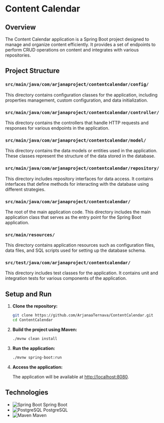 # Content Calendar

## Overview

The Content Calendar application is a Spring Boot project designed to manage and organize content efficiently. It provides a set of endpoints to perform CRUD operations on content and integrates with various repositories.

## Project Structure


### `src/main/java/com/arjanaproject/contentcalendar/config/`

This directory contains configuration classes for the application, including properties management, custom configuration, and data initialization.

### `src/main/java/com/arjanaproject/contentcalendar/controller/`

This directory contains the controllers that handle HTTP requests and responses for various endpoints in the application.

### `src/main/java/com/arjanaproject/contentcalendar/model/`

This directory contains the data models or entities used in the application. These classes represent the structure of the data stored in the database.

### `src/main/java/com/arjanaproject/contentcalendar/repository/`

This directory includes repository interfaces for data access. It contains interfaces that define methods for interacting with the database using different strategies.

### `src/main/java/com/arjanaproject/contentcalendar/`

The root of the main application code. This directory includes the main application class that serves as the entry point for the Spring Boot application.

### `src/main/resources/`

This directory contains application resources such as configuration files, data files, and SQL scripts used for setting up the database schema.

### `src/test/java/com/arjanaproject/contentcalendar/`

This directory includes test classes for the application. It contains unit and integration tests for various components of the application.


## Setup and Run

1. **Clone the repository:**

    ```bash
    git clone https://github.com/ArjanaaTernava/ContentCalendar.git
    cd ContentCalendar
    ```

2. **Build the project using Maven:**

    ```bash
    ./mvnw clean install
    ```

3. **Run the application:**

    ```bash
    ./mvnw spring-boot:run
    ```

4. **Access the application:**

   The application will be available at [http://localhost:8080](http://localhost:8080).

## Technologies

- ![Spring Boot](https://img.shields.io/badge/Spring_Boot-6DB33F?style=flat&logo=spring-boot&logoColor=white) Spring Boot
- ![PostgreSQL](https://img.shields.io/badge/PostgreSQL-4169E1?style=flat&logo=postgresql&logoColor=white) PostgreSQL
- ![Maven](https://img.shields.io/badge/Maven-C71A36?style=flat&logo=apache-maven&logoColor=white) Maven

